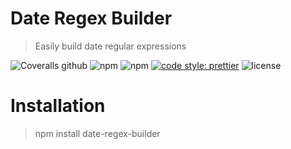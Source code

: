 # Date Regex Builder
> Easily build date regular expressions

![Coveralls github](https://img.shields.io/coveralls/github/mattpjohnson/date-regex-builder.svg)
![npm](https://img.shields.io/npm/v/date-regex-builder.svg)
![npm](https://img.shields.io/npm/dm/date-regex-builder.svg)
[![code style: prettier](https://img.shields.io/badge/code_style-prettier-ff69b4.svg?style=flat-square)](https://github.com/prettier/prettier)
![license](https://img.shields.io/github/license/mattpjohnson/date-regex-builder.svg)

# Installation
> npm install date-regex-builder
